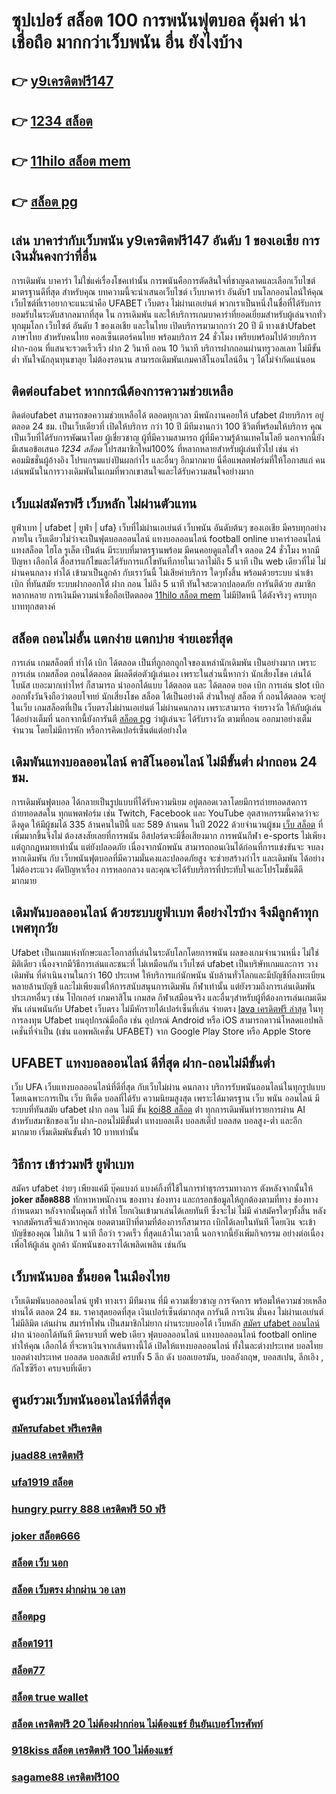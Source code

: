 # ซุปเปอร์ สล็อต 100  การพนันฟุตบอล คุ้มค่า น่าเชื่อถือ มากกว่าเว็บพนัน อื่น ยังไงบ้าง

## 👉 [y9เครดิตฟรี147](https://www.ufaeat.com/regis-ufabet-master-free/)
## 👉 [1234 สล็อต](https://www.ufaeat.com/credit-free-50/)
## 👉 [11hilo สล็อต mem](https://www.ufaeat.com/regis-ufabet-master-free/)
## 👉 [สล็อต pg](https://www.ufaeat.com/ufabet-master-login/)

## เล่น บาคาร่ากับเว็บพนัน **y9เครดิตฟรี147** อันดับ 1 ของเอเชีย การเงินมั่นคงกว่าที่อื่น

 การเดิมพัน  บาคาร่า ไม่ใช่แค่เรื่องโชคเท่านั้น การพนันคือการตัดสินใจที่ชาญฉลาดและเลือกเว็บไซต์  มาตรฐานดีที่สุด  สำหรับคุณ บทความนี้จะนำเสนอเว็บไซต์ เว็บบาคาร่า อันดับ1 บนโลกออนไลน์ให้คุณ เว็บไซต์ที่เราอยากจะแนะนำคือ UFABET   เว็บตรง  ไม่ผ่านเอเย่นต์ พวกเราเป็นหนึ่งในชื่อที่ได้รับการยอมรับในระดับสากลมากที่สุด ใน การเดิมพัน  และให้บริการเกมบาคาร่าที่ยอดเยี่ยมสำหรับผู้เล่นจากทั่วทุกมุมโลก เว็บไซต์ อันดับ 1 ของเอเชีย และในไทย เปิดบริการมามากกว่า 20 ปี มี  ทางเข้าUfabet ภาษาไทย สำหรับคนไทย คอลเซ็นเตอร์คนไทย พร้อมบริการ 24 ชั่วโมง  เพรียบพร้อมไปด้วยบริการฝาก-ถอน ที่แสนจะรวดเร็วเร็ว ฝาก 2 วินาที ถอน 10 วินาที  บริการฝากถอนผ่านทรูวอลเลท ไม่มีขั้นต่ำ  ทันใจนักลุนทุนขาลุย ไม่ต้องรอนาน สามารถเดิมพันเกมคาสิโนอนไลน์อืน ๆ ได้ไม่จำกัดแน่นอน


## ติดต่อufabet หากกรณีต้องการความช่วยเหลือ

ติดต่อufabet สามารถขอความช่วยเหลือได้ ตลอดทุกเวลา มีพนักงานคอยให้  ufabet ฝ่ายบริการ อยู่ตลอด 24 ชม. เป็นเว็บเดียวที่  เปิดให้บริการ กว่า 10 ปี มีทีมงานกว่า 100 ชีวิตที่พร้อมให้บริการ คุณ เป็นเว็บที่ได้รับการพัฒนาโดย ผู้เชี่ยวชาญ ผู้ที่มีความสามารถ ผู้ที่มีความรู้ด้านเทคโนโลยี นอกจากนี้ยังมีเสนอข้อเสนอ *1234 สล็อต*  โปรสมาชิกใหม่100% ที่หลากหลายสำหรับผู้เล่นทั่วไป เช่น ค่าคอมมิชชั่นผู้อ้างอิง โปรแกรมแบ่งปันผลกำไร และอื่นๆ อีกมากมาย นี่คือแพลตฟอร์มที่ให้โอกาสแก่ คนเล่นพนันในการวางเดิมพันในเกมที่พวกเขาสนใจและได้รับความสนใจอย่างมาก


##  เว็บแม่สมัครฟรี  เว็บหลัก ไม่ผ่านตัวแทน 

ยูฟ่าเบท | ufabet | ยูฟ่า | ufa} เว็บที่ไม่ผ่านเอเย่นต์   เว็บพนัน  อันดับต้นๆ  ของเอเชีย มีครบทุกอย่างภายใน เว็บเดียวไม่ว่าจะเป็นฟุตบอลออนไลน์ แทงบอลออนไลน์ football online บาคาร่าออนไลน์    แทงสล็อต  ไฮโล  รูเล็ต  เป็นต้น มีระบบที่มาตรฐานพร้อม มีคนคอยดูแลใส่ใจ ตลอด 24 ชั่วโมง  หากมีปัญหา เลือกได้  สื่อสารแก้ไขและได้รับการแก้ไขทันทีภายในเวลาไม่ถึง 5 นาที เป็น web เดียวที่ไม่ ไม่ผ่านคนกลาง   ทำได้ เข้ามาเป็นลูกค้า กับเราวันนี้ ไม่เสียค่าบริการ ใดๆทั้งสิ้น พร้อมด้วยระบบ นำเข้า   เบิก ที่ทันสมัย ระบบฝากออกโต้ ฝาก  ถอน ไม่ถึง 5 นาที ทันใจสะดวกปลอดภัย การันตีด้วย สมาชิก หลากหลาย  การเงินมีความน่าเชื่อถือเปิดตลอด [11hilo สล็อต mem](https://www.ufaeat.com/ufabet-master-login/) ไม่มีปิดหนี ได้ตังจริงๆ ครบทุกบาททุกสตางค์


## สล็อต ถอนไม่อั้น แตกง่าย แตกบ่าย จ่ายเอะที่สุด

การเล่น เกมสล็อตที่ ทำได้  เบิก  ได้ตลอด  เป็นที่ถูกอกถูกใจของเหล่านักเดิมพัน  เป็นอย่างมาก เพราะการเล่น เกมสล็อต  ถอนได้ตลอด  มีผลดีต่อตัวผู้เล่นเอง เพราะในส่วนนี้หากว่า นักเสี่ยงโชค เล่นได้โบนัส เยอะมากเท่าไหร่ ก็สามารถ   นำออกได้แบบ ได้ตลอด และ ได้ตลอด ยอด เบิก  การเล่น slot   เบิกออกทั้งวันจึงถือว่าตอบโจทย์ นักเสี่ยงโชค สล็อต ได้เป็นอย่างดี ส่วนใหญ่ สล็อต ที่  ถอนได้ตลอด จะอยู่ในเว็บ เกมสล็อตที่เป็น เว็บตรงไม่ผ่านเอเย่นต์    ไม่ผ่านคนกลาง  เพราะสามารถ จ่ายรางวัล ให้กับผู้เล่นได้อย่างเต็มที่ นอกจากนี้ยังการันตี  [สล็อต pg](https://www.ufaeat.com/) ว่าผู้เล่นจะ ได้รับรางวัล ตามที่ถอน ออกมาอย่างเต็มจำนวน โดยไม่มีการหัก หรือการคิดเปอร์เซ็นต์แต่อย่างใด 


##  เดิมพันแทงบอลออนไลน์ คาสิโนออนไลน์ ไม่มีขั้นต่ำ  ฝากถอน 24 ชม.

 การเดิมพันฟุตบอล  ได้กลายเป็นรูปแบบที่ได้รับความนิยม อยู่ตลอดเวลาโดยมีการถ่ายทอดสดการถ่ายทอดสดใน ทุกแพตฟอร์ม เช่น Twitch, Facebook และ YouTube อุตสาหกรรมนี้คาดว่าจะดึงดูด ให้มีผู้ชมได้ 335 ล้านคนในปีนี้ และ 589 ล้านคน ในปี 2022 ด้วยจำนวนผู้ชม [เว็บ สล็อต](https://www.ufaeat.com/) ที่เพิ่มมากขึ้นจึงไม่ ต้องสงสัยเลยที่การพนัน อีสปอร์ตจะมีชื่อเสียงมาก  การพนันกีฬา e-sports ไม่เพียงแต่ถูกกฎหมายเท่านั้น แต่ยังปลอดภัย เนื่องจากนักพนัน สามารถถอนเงินได้ก่อนที่การแข่งขันจะ จบลงหากเดิมพัน กับ เว็บพนันฟุตบอลที่มีความมั่นคงและปลอดภัยสูง จะช่วยสร้างกำไร และเดิมพัน ได้อย่าง ไม่ต้องระแวง ตัดปัญหาเรื่อง การหลอกลวง และคุณจะได้รับบริการที่ประทับใจและโปรโมชั่นดีดีมากมาย

##  เดิมพันบอลออนไลน์ ด้วยระบบยูฟ่าเบท ดีอย่างไรบ้าง จึงมีลูกค้าทุกเพศทุกวัย

Ufabet เป็นเกมแห่งทักษะและโอกาสที่เล่นในระดับโลกโดยการพนัน ผลของเกมจำนวนหนึ่ง ไม่ใช่มิติเดียว เนื่องจากมีวิธีการเล่นและชนะที่ ไม่เหมือนกัน  เว็บไซต์ ufabet เป็นบริษัทเกมและการ วางเดิมพัน ที่ดำเนินงานในกว่า 160 ประเทศ ให้บริการแก่นักพนัน นับล้านทั่วโลกและมีบัญชีที่ลงทะเบียนหลายล้านบัญชี และไม่เพียงแต่ให้การสนับสนุนการเดิมพัน กีฬาเท่านั้น แต่ยังรวมถึงการเล่นเดิมพัน ประเภทอื่นๆ เช่น โป๊กเกอร์ เกมคาสิโน เกมสด กีฬาเสมือนจริง และอื่นๆสำหรับผู้ที่ต้องการเล่นเกมเดิมพัน เล่นพนันกับ Ufabet เว็บตรง ไม่มีหักรายได้เปอร์เซ็นที่เล่น  จ่ายตรง [lava เครดิตฟรี ล่าสุด](https://www.ufaeat.com/register/) ในทุการลงทุน Ufabet  บนอุปกรณ์มือถือ เช่น อุปกรณ์ Android หรือ iOS สามารถดาวน์โหลดแอปพลิเคชั่นที่จำเป็น (เช่น แอพพลิเคชั่น UFABET) จาก Google Play Store หรือ Apple Store 


## UFABET แทงบอลออนไลน์  ดีที่สุด ฝาก-ถอนไม่มีขั้นต่ำ

เว็บ UFA เว็บแทงบอลออนไลน์ที่ดีที่สุด กับเว็บไม่ผ่าน คนกลาง  บริการรับพนันออนไลน์ในทุกรูปแบบ โดยเฉพาะการเป็น เว็บ ทีเด็ด บอลที่ได้รับ ความนิยมสูงสุด เพราะได้มาตรฐาน เว็บ พนัน ออนไลน์ มีระบบที่ทันสมัย ufabet ฝาก ถอน ไม่มี ขั้น [koi88 สล็อต](https://www.ufaeat.com/ทางเข้ายูฟ่าเบท-ufabet/) ต่ํา ทุกการเดิมพันทำรายการผ่าน AI สำหรับสมาชิกของเว็บ ฝาก-ถอนไม่มีขั้นต่ำ แทงบอลเต็ง บอลสเต็ป บอลสด บอลสูง-ต่ำ และอีกมากมาย เริ่มเดิมพันขั้นต่ำ 10 บาทเท่านั้น


## วิธีการ เข้าร่วมฟรี  ยูฟ่าเบท  

สมัคร ufabet  ง่ายๆ  เพียงแค่มี  บุ๊คแบงก์ แบงค์กิ้งที่ใช้ในการทำธุรกรรมทางการ ตังหลังจากนั้นให้ **joker สล็อต888** ทักหาหาพนักงาน ของทาง  ช่องทาง และกรอกข้อมูลให้ถูกต้องตามที่ทาง ช่องทางกำหนดมา หลังจากนั้นคุณก็ ทำให้ โยกเงินเข้ามาเล่นได้เลยทันที ซึ่งจะไม่ ไม่มี ค่าสมัครใดๆทั้งสิ้น หลังจากสมัครเสร็จแล้วหากคุณ ยอดตามเป้าที่ตามที่ต้องการก็สามารถ  เบิกได้เลยในทันที โดยเงิน จะเข้าบัญชีของคุณ  ไม่เกิน  1 นาที ถือว่า รวดเร็ว ที่สุดแล้วในเวลานี้  นอกจากนี้ยังเพิ่มกิจกรรม  อย่างต่อเนื่องเพื่อให้ผู้เล่น ลูกค้า นักพนันของเราได้เพลิดเพลิน เช่นกัน

## เว็บพนันบอล   ชั้นยอด ในเมืองไทย 

 เว็บเดิมพันบอลออนไลน์  ยูฟ่า  ทางเรา มีทีมงาน  ที่มี ความเชี่ยวชาญ  การจัดการ พร้อมให้ความช่วยเหลือท่านได้  ตลอด 24 ชม.  ราคาสุดยอดที่สุด  เงินเปอร์เซ็นต์มากสุด การันตี  การเงิน  มั่นคง ไม่ผ่านเอเย่นต์   ไม่มีลิมิต  เล่นผ่าน สมาร์ทโฟน   เป็นสมาชิกไม่ยาก ผ่านระบบออโต้  เว็บหลัก [สมัคร ufabet ออนไลน์](https://www.ufaeat.com/register/)  ฝาก   นำออกได้ทันที  มีครบจบที่ web  เดียว ฟุตบอลออนไลน์ แทงบอลออนไลน์ football online ทำให้คุณ เลือกได้ ที่จะหาเงินจากเส้นทางนี้ได้ เปิดให้แทงบอลออนไลน์ ทั้งในละต่างประเทศ บอลไทย  บอลต่างประเทศ บอลสด บอลสเต็ป  ครบทั้ง 5 ลีก ดัง  บอลเยอรมัน,  บอลอังกฤษ,  บอลสเปน, ลีกเอิง , กัลโซซีรีอา  ครบจบที่เดียว

## ศูนย์รวมเว็บพนันออนไลน์ที่ดีที่สุด

### [สมัครufabet ฟรีเครดิต](https://atom.io/themes/UFAEAT%20ทางเข้า%20เว็บตรง%20UFABET%20pg%20slot%20เครดิตฟรี%20008%20สล็อต%20ฟรีเครดิต%20100%)
### [juad88 เครดิตฟรี](https://atom.io/themes/UFAEAT%20ทางเข้า%20เว็บตรง%20UFABET%2038tha%20สล็อต%20008%20สล็อต%20ฟรีเครดิต%20100%)
### [ufa1919 สล็อต](https://atom.io/themes/UFAEAT%20ทางเข้า%20เว็บตรง%20UFABET%2099ราชา%20สล็อต%20008%20สล็อต%20ฟรีเครดิต%20100%)
### [hungry purry 888 เครดิตฟรี 50 ฟรี](https://atom.io/themes/UFAEAT%20ทางเข้า%20เว็บตรง%20UFABET%20สล็อต%20ออนไลน์%20pg%20008%20สล็อต%20ฟรีเครดิต%20100%)
### [joker สล็อต666](https://atom.io/themes/UFAEAT%20ทางเข้า%20เว็บตรง%20UFABET%20สมัครufabetไม่มีขั้นต่ำ%20008%20สล็อต%20ฟรีเครดิต%20100%)
### [สล็อต เว็บ นอก](https://atom.io/themes/UFAEAT%20ทางเข้า%20เว็บตรง%20UFABET%20585สล็อต%20008%20สล็อต%20ฟรีเครดิต%20100%)
### [สล็อต เว็บตรง ฝากผ่าน วอ เลท](https://atom.io/themes/UFAEAT%20ทางเข้า%20เว็บตรง%20UFABET%20สมัคร%20ufabet%20ทางเข้ามือถือ%20008%20สล็อต%20ฟรีเครดิต%20100%)
### [สล็อตpg](https://atom.io/themes/UFAEAT%20ทางเข้า%20เว็บตรง%20UFABET%20สล็อต22%20008%20สล็อต%20ฟรีเครดิต%20100%)
### [สล็อต1911](https://atom.io/themes/UFAEAT%20ทางเข้า%20เว็บตรง%20UFABET%20mgm99winสล็อต%20008%20สล็อต%20ฟรีเครดิต%20100%)
### [สล็อต77](https://atom.io/themes/UFAEAT%20ทางเข้า%20เว็บตรง%20UFABET%206699%20สล็อต%20008%20สล็อต%20ฟรีเครดิต%20100%)
### [สล็อต true wallet](https://atom.io/themes/UFAEAT%20ทางเข้า%20เว็บตรง%20UFABET%20สล็อต%20เครดิตฟรี%20ไม่ต้องฝากก่อน%20ไม่ต้องแชร์%20ยืนยันเบอร์โทรศัพท์ล่าสุด%20008%20สล็อต%20ฟรีเครดิต%20100%)
### [สล็อต เครดิตฟรี 20 ไม่ต้องฝากก่อน ไม่ต้องแชร์ ยืนยันเบอร์โทรศัพท์](https://atom.io/themes/UFAEAT%20ทางเข้า%20เว็บตรง%20UFABET%20สล็อตxo5%20008%20สล็อต%20ฟรีเครดิต%20100%)
### [918kiss สล็อต เครดิตฟรี 100 ไม่ต้องแชร์](https://atom.io/themes/UFAEAT%20ทางเข้า%20เว็บตรง%20UFABET%20superslot%20เครดิตฟรี%2030%20otp%20008%20สล็อต%20ฟรีเครดิต%20100%)
### [sagame88 เครดิตฟรี100](https://atom.io/themes/UFAEAT%20ทางเข้า%20เว็บตรง%20UFABET%20y9.com%20เครดิตฟรี%20008%20สล็อต%20ฟรีเครดิต%20100%)